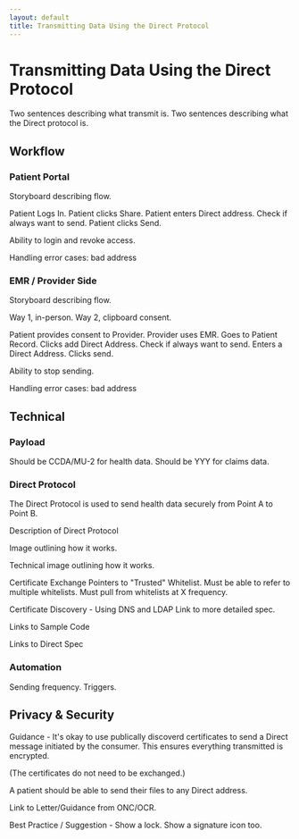 ```yaml
---
layout: default
title: Transmitting Data Using the Direct Protocol
---
```


# Transmitting Data Using the Direct Protocol

Two sentences describing what transmit is. Two sentences describing what the Direct protocol is.

## Workflow

### Patient Portal

Storyboard describing flow.

Patient Logs In. Patient clicks Share. Patient enters Direct address. Check if always want to send. Patient clicks Send.

Ability to login and revoke access.

Handling error cases: bad address

### EMR / Provider Side

Storyboard describing flow.

Way 1, in-person.
Way 2, clipboard consent.

Patient provides consent to Provider. Provider uses EMR. Goes to Patient Record. Clicks add Direct Address. Check if always want to send. Enters a Direct Address. Clicks send.

Ability to stop sending.

Handling error cases: bad address

## Technical

### Payload

Should be CCDA/MU-2 for health data. Should be YYY for claims data.

### Direct Protocol

The Direct Protocol is used to send health data securely from Point A to Point B.

Description of Direct Protocol

Image outlining how it works.

Technical image outlining how it works.

Certificate Exchange
Pointers to "Trusted" Whitelist.
Must be able to refer to multiple whitelists.
Must pull from whitelists at X frequency.

Certificate Discovery - Using DNS and LDAP
Link to more detailed spec.

Links to Sample Code

Links to Direct Spec

### Automation

Sending frequency. Triggers.

## Privacy & Security

Guidance - It's okay to use publically discoverd certificates to send a Direct message initiated by the consumer. This ensures everything transmitted is encrypted. 

(The certificates do not need to be exchanged.)

A patient should be able to send their files to any Direct address.

Link to Letter/Guidance from ONC/OCR.

Best Practice / Suggestion - Show a lock. Show a signature icon too.
